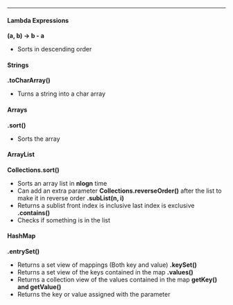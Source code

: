***
#### Lambda Expressions
**(a, b) -> b - a**
* Sorts in descending order
#### Strings
**.toCharArray()**
* Turns a string into a char array
#### Arrays
**.sort()**
* Sorts the array

#### ArrayList
**Collections.sort()**
* Sorts an array list in **nlogn** time
* Can add an extra parameter **Collections.reverseOrder()** after the list to make it in reverse order
**.subList(n, i)**
* Returns a sublist front index is inclusive last index is exclusive
**.contains()**
* Checks if something is in the list
#### HashMap
**.entrySet()**
* Returns a set view of mappings (Both key and value)
**.keySet()**
* Returns a set view of the keys contained in the map
**.values()**
* Returns a collection view of the values contained in the map
**getKey() and getValue()**
* Returns the key or value assigned with the parameter